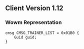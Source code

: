 ## Client Version 1.12

### Wowm Representation
```rust,ignore
cmsg CMSG_TRAINER_LIST = 0x01B0 {
    Guid guid;    
}

```
